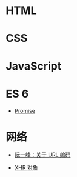 # HTML

# CSS

# JavaScript

# ES 6
- [Promise](./es6/promise.md)
# 网络

- [阮一峰：关于 URL 编码](http://www.ruanyifeng.com/blog/2010/02/url_encoding.html)

- [XHR 对象](./network/xhr.md)